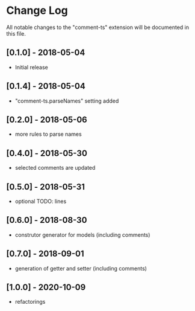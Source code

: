 # Change Log
All notable changes to the "comment-ts" extension will be documented in this file.

## [0.1.0] - 2018-05-04
- Initial release

## [0.1.4] - 2018-05-04
- "comment-ts.parseNames" setting added

## [0.2.0] - 2018-05-06
- more rules to parse names

## [0.4.0] - 2018-05-30
- selected comments are updated

## [0.5.0] - 2018-05-31
- optional TODO: lines

## [0.6.0] - 2018-08-30
- construtor generator for models (including comments)

## [0.7.0] - 2018-09-01
- generation of getter and setter (including comments)

## [1.0.0] - 2020-10-09
- refactorings


